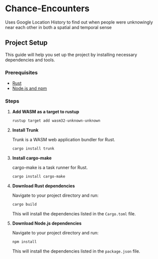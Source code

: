 # Chance-Encounters
Uses Google Location History to find out when people were unknowingly near each other in both a spatial and temporal sense

## Project Setup

This guide will help you set up the project by installing necessary dependencies and tools.

### Prerequisites

- [Rust](https://www.rust-lang.org/tools/install)
- [Node.js and npm](https://nodejs.org/)

### Steps

1. **Add WASM as a target to rustup**

    ```sh
    rustup target add wasm32-unknown-unknown
    ```

2. **Install Trunk**

    Trunk is a WASM web application bundler for Rust.
    
    ```sh
    cargo install trunk
    ```

3. **Install cargo-make**

    cargo-make is a task runner for Rust.
    
    ```sh
    cargo install cargo-make
    ```

4. **Download Rust dependencies**

    Navigate to your project directory and run:
    
    ```sh
    cargo build
    ```

    This will install the dependencies listed in the `Cargo.toml` file.

5. **Download Node.js dependencies**

    Navigate to your project directory and run:
    
    ```sh
    npm install
    ```

    This will install the dependencies listed in the `package.json` file.